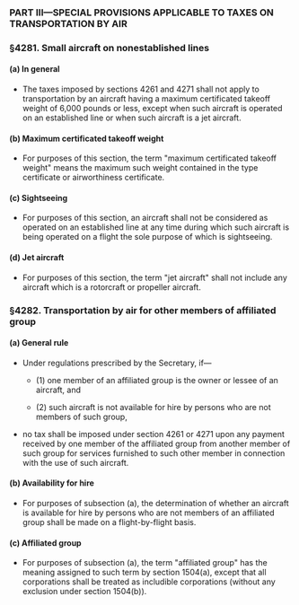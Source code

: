 ### PART III—SPECIAL PROVISIONS APPLICABLE TO TAXES ON TRANSPORTATION BY AIR

### §4281. Small aircraft on nonestablished lines
#### (a) In general
* The taxes imposed by sections 4261 and 4271 shall not apply to transportation by an aircraft having a maximum certificated takeoff weight of 6,000 pounds or less, except when such aircraft is operated on an established line or when such aircraft is a jet aircraft.

#### (b) Maximum certificated takeoff weight
* For purposes of this section, the term "maximum certificated takeoff weight" means the maximum such weight contained in the type certificate or airworthiness certificate.

#### (c) Sightseeing
* For purposes of this section, an aircraft shall not be considered as operated on an established line at any time during which such aircraft is being operated on a flight the sole purpose of which is sightseeing.

#### (d) Jet aircraft
* For purposes of this section, the term "jet aircraft" shall not include any aircraft which is a rotorcraft or propeller aircraft.

### §4282. Transportation by air for other members of affiliated group
#### (a) General rule
* Under regulations prescribed by the Secretary, if—

  * (1) one member of an affiliated group is the owner or lessee of an aircraft, and

  * (2) such aircraft is not available for hire by persons who are not members of such group,


* no tax shall be imposed under section 4261 or 4271 upon any payment received by one member of the affiliated group from another member of such group for services furnished to such other member in connection with the use of such aircraft.

#### (b) Availability for hire
* For purposes of subsection (a), the determination of whether an aircraft is available for hire by persons who are not members of an affiliated group shall be made on a flight-by-flight basis.

#### (c) Affiliated group
* For purposes of subsection (a), the term "affiliated group" has the meaning assigned to such term by section 1504(a), except that all corporations shall be treated as includible corporations (without any exclusion under section 1504(b)).